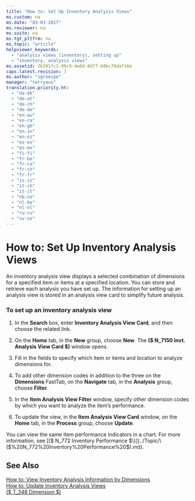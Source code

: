 ```yaml
---
title: "How to: Set Up Inventory Analysis Views"
ms.custom: na
ms.date: "03-03-2017"
ms.reviewer: na
ms.suite: na
ms.tgt_pltfrm: na
ms.topic: "article"
helpviewer_keywords: 
  - "analysis views (inventory), setting up"
  - "inventory, analysis views"
ms.assetid: 36391fc1-99c9-4e0d-8d7f-60bc70daf16e
caps.latest.revision: 7
ms.author: "sgroespe"
manager: "terryaus"
translation.priority.ht: 
  - "da-dk"
  - "de-at"
  - "de-ch"
  - "de-de"
  - "en-au"
  - "en-ca"
  - "en-gb"
  - "en-in"
  - "en-nz"
  - "es-es"
  - "es-mx"
  - "fi-fi"
  - "fr-be"
  - "fr-ca"
  - "fr-ch"
  - "fr-fr"
  - "is-is"
  - "it-ch"
  - "it-it"
  - "nb-no"
  - "nl-be"
  - "nl-nl"
  - "ru-ru"
  - "sv-se"
---
```

# How to: Set Up Inventory Analysis Views
An inventory analysis view displays a selected combination of dimensions for a specified item or items at a specified location. You can store and retrieve each analysis you have set up. The information for setting up an analysis view is stored in an analysis view card to simplify future analysis.  
  
### To set up an inventory analysis view  
  
1.  In the **Search** box, enter **Inventory Analysis View Card**, and then choose the related link.  
  
2.  On the **Home** tab, in the **New** group, choose **New**. The **\($ N\_7150 Invt. Analysis View Card $\)** window opens.  
  
3.  Fill in the fields to specify which item or items and location to analyze dimensions for.  
  
4.  To add other dimension codes in addition to the three on the **Dimensions** FastTab, on the **Navigate** tab, in the **Analysis** group, choose **Filter**.  
  
5.  In the **Item Analysis View Filter** window, specify other dimension codes by which you want to analyze the item’s performance.  
  
6.  To update the view, in the **Item Analysis View Card** window, on the **Home** tab, in the **Process** group, choose **Update**.  
  
 You can view the same item performance indicators in a chart. For more information, see [\($ N\_772 Inventory Performance $\)](../Topic/\($%20N_772%20Inventory%20Performance%20$\).md).  
  
## See Also  
 [How to: View Inventory Analysis Information by Dimensions](../BusinessIntelligence/how-to-view-inventory-analysis-information-by-dimensions.md)   
 [How to: Update Inventory Analysis Views](../BusinessIntelligence/how-to-update-inventory-analysis-views.md)   
 [\($ T\_348 Dimension $\)](assetId:///09a43eac-15fc-4036-9913-fe2b74a18bf3)
